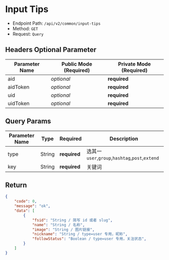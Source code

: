# Input Tips

- Endpoint Path: `/api/v2/common/input-tips`
- Method: `GET`
- Request: `Query`

## Headers Optional Parameter

| Parameter Name | Public Mode (Required) | Private Mode (Required) |
| --- | --- | --- |
| aid | *optional* | **required** |
| aidToken | *optional* | **required** |
| uid | *optional* | **required** |
| uidToken | *optional* | **required** |

## Query Params

| Parameter Name | Type | Required | Description |
| --- | --- | --- | --- |
| type | String | **required** | 选其一 `user`,`group`,`hashtag`,`post`,`extend` |
| key | String | **required** | 关键词 |

## Return

```json
{
    "code": 0,
    "message": "ok",
    "data": [
        {
            "fsid": "String / 简写 id 或者 slug",
            "name": "String / 名称",
            "image": "String / 图片链接",
            "nickname": "String / type=user 专用，昵称",
            "followStatus": "Boolean / type=user 专用，关注状态",
        }
    ]
}
```
